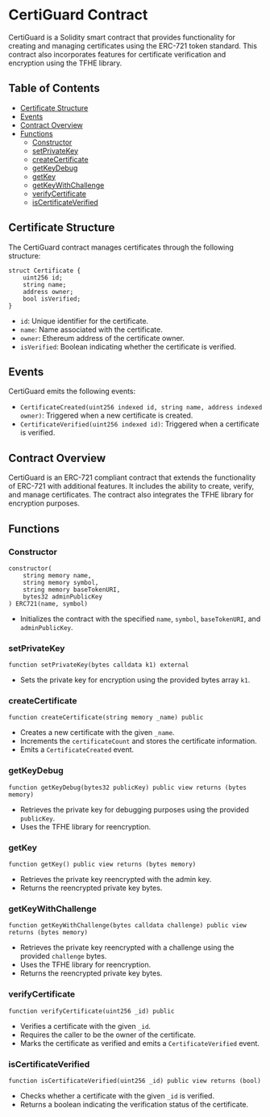 # CertiGuard Contract

CertiGuard is a Solidity smart contract that provides functionality for creating and managing certificates using the ERC-721 token standard. This contract also incorporates features for certificate verification and encryption using the TFHE library.

## Table of Contents

- [Certificate Structure](#certificate-structure)
- [Events](#events)
- [Contract Overview](#contract-overview)
- [Functions](#functions)
  - [Constructor](#constructor)
  - [setPrivateKey](#setprivatekey)
  - [createCertificate](#createcertificate)
  - [getKeyDebug](#getkeydebug)
  - [getKey](#getkey)
  - [getKeyWithChallenge](#getkeywithchallenge)
  - [verifyCertificate](#verifycertificate)
  - [isCertificateVerified](#iscertificateverified)

## Certificate Structure

The CertiGuard contract manages certificates through the following structure:

```solidity
struct Certificate {
    uint256 id;
    string name;
    address owner;
    bool isVerified;
}
```

- `id`: Unique identifier for the certificate.
- `name`: Name associated with the certificate.
- `owner`: Ethereum address of the certificate owner.
- `isVerified`: Boolean indicating whether the certificate is verified.

## Events

CertiGuard emits the following events:

- `CertificateCreated(uint256 indexed id, string name, address indexed owner)`: Triggered when a new certificate is created.
- `CertificateVerified(uint256 indexed id)`: Triggered when a certificate is verified.

## Contract Overview

CertiGuard is an ERC-721 compliant contract that extends the functionality of ERC-721 with additional features. It includes the ability to create, verify, and manage certificates. The contract also integrates the TFHE library for encryption purposes.

## Functions

### Constructor

```solidity
constructor(
    string memory name,
    string memory symbol,
    string memory baseTokenURI,
    bytes32 adminPublicKey
) ERC721(name, symbol)
```

- Initializes the contract with the specified `name`, `symbol`, `baseTokenURI`, and `adminPublicKey`.

### setPrivateKey

```solidity
function setPrivateKey(bytes calldata k1) external
```

- Sets the private key for encryption using the provided bytes array `k1`.

### createCertificate

```solidity
function createCertificate(string memory _name) public
```

- Creates a new certificate with the given `_name`.
- Increments the `certificateCount` and stores the certificate information.
- Emits a `CertificateCreated` event.

### getKeyDebug

```solidity
function getKeyDebug(bytes32 publicKey) public view returns (bytes memory)
```

- Retrieves the private key for debugging purposes using the provided `publicKey`.
- Uses the TFHE library for reencryption.

### getKey

```solidity
function getKey() public view returns (bytes memory)
```

- Retrieves the private key reencrypted with the admin key.
- Returns the reencrypted private key bytes.

### getKeyWithChallenge

```solidity
function getKeyWithChallenge(bytes calldata challenge) public view returns (bytes memory)
```

- Retrieves the private key reencrypted with a challenge using the provided `challenge` bytes.
- Uses the TFHE library for reencryption.
- Returns the reencrypted private key bytes.

### verifyCertificate

```solidity
function verifyCertificate(uint256 _id) public
```

- Verifies a certificate with the given `_id`.
- Requires the caller to be the owner of the certificate.
- Marks the certificate as verified and emits a `CertificateVerified` event.

### isCertificateVerified

```solidity
function isCertificateVerified(uint256 _id) public view returns (bool)
```

- Checks whether a certificate with the given `_id` is verified.
- Returns a boolean indicating the verification status of the certificate.
